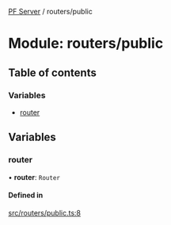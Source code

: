 [PF Server](../README.md) / routers/public

# Module: routers/public

## Table of contents

### Variables

- [router](routers_public.md#router)

## Variables

### router

• **router**: `Router`

#### Defined in

[src/routers/public.ts:8](https://bitbucket.org/bravebits/pfserver/src/83cf3bb/src/routers/public.ts#lines-8)

